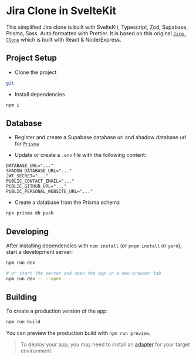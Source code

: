 # Jira Clone in SvelteKit

This simplified Jira clone is built with SvelteKit, Typescript, Zod, Supabase, Prisma, Sass. Auto formatted with Prettier. It is based on this original [`Jira Clone`](https://github.com/oldboyxx/jira_clone) which is built with React & Node/Express.

## Project Setup

- Clone the project

```sh
git
```

- Install dependencies

```sh
npm i
```

## Database

- Register and create a Supabase database url and shadow database url for [`Prisma`](https://supabase.com/docs/guides/integrations/prisma)

- Update or create a `.env` file with the following content:

```
DATABASE_URL="..."
SHADOW_DATABASE_URL="..."
JWT_SECRET="..."
PUBLIC_CONTACT_EMAIL="..."
PUBLIC_GITHUB_URL="..."
PUBLIC_PERSONAL_WEBSITE_URL="..."
```

- Create a database from the Prisma schema

```sh
npx prisma db push
```

## Developing

After installing dependencies with `npm install` (or `pnpm install` or `yarn`), start a development server:

```bash
npm run dev

# or start the server and open the app in a new browser tab
npm run dev -- --open
```

## Building

To create a production version of the app:

```bash
npm run build
```

You can preview the production build with `npm run preview`.

> To deploy your app, you may need to install an [adapter](https://kit.svelte.dev/docs/adapters) for your target environment.

